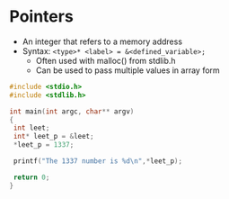 # Pointers
- An integer that refers to a memory address
- Syntax: `<type>* <label> = &<defined_variable>;`
   - Often used with malloc() from stdlib.h
   - Can be used to pass multiple values in array form

```c
#include <stdio.h>
#include <stdlib.h>

int main(int argc, char** argv)
{
 int leet;
 int* leet_p = &leet;
 *leet_p = 1337;

 printf("The 1337 number is %d\n",*leet_p);

 return 0;
}
```
